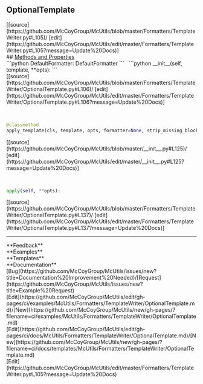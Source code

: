 ## <a id="McUtils.Formatters.TemplateWriter.OptionalTemplate">OptionalTemplate</a> 

<div class="docs-source-link" markdown="1">
[[source](https://github.com/McCoyGroup/McUtils/blob/master/Formatters/TemplateWriter.py#L105)/
[edit](https://github.com/McCoyGroup/McUtils/edit/master/Formatters/TemplateWriter.py#L105?message=Update%20Docs)]
</div>









<div class="collapsible-section">
 <div class="collapsible-section collapsible-section-header" markdown="1">
## <a class="collapse-link" data-toggle="collapse" href="#methods" markdown="1"> Methods and Properties</a> <a class="float-right" data-toggle="collapse" href="#methods"><i class="fa fa-chevron-down"></i></a>
 </div>
 <div class="collapsible-section collapsible-section-body collapse show" id="methods" markdown="1">
 ```python
DefaultFormatter: DefaultFormatter
```
<a id="McUtils.Formatters.TemplateWriter.OptionalTemplate.__init__" class="docs-object-method">&nbsp;</a> 
```python
__init__(self, template, **opts): 
```
<div class="docs-source-link" markdown="1">
[[source](https://github.com/McCoyGroup/McUtils/blob/master/Formatters/TemplateWriter/OptionalTemplate.py#L106)/
[edit](https://github.com/McCoyGroup/McUtils/edit/master/Formatters/TemplateWriter/OptionalTemplate.py#L106?message=Update%20Docs)]
</div>


<a id="McUtils.Formatters.TemplateWriter.OptionalTemplate.apply_template" class="docs-object-method">&nbsp;</a> 
```python
@classmethod
apply_template(cls, template, opts, formatter=None, strip_missing_blocks=None, strip_missing=True): 
```
<div class="docs-source-link" markdown="1">
[[source](https://github.com/McCoyGroup/McUtils/blob/master/__init__.py#L125)/
[edit](https://github.com/McCoyGroup/McUtils/edit/master/__init__.py#L125?message=Update%20Docs)]
</div>


<a id="McUtils.Formatters.TemplateWriter.OptionalTemplate.apply" class="docs-object-method">&nbsp;</a> 
```python
apply(self, **opts): 
```
<div class="docs-source-link" markdown="1">
[[source](https://github.com/McCoyGroup/McUtils/blob/master/Formatters/TemplateWriter/OptionalTemplate.py#L137)/
[edit](https://github.com/McCoyGroup/McUtils/edit/master/Formatters/TemplateWriter/OptionalTemplate.py#L137?message=Update%20Docs)]
</div>
 </div>
</div>












---


<div markdown="1" class="text-secondary">
<div class="container">
  <div class="row">
   <div class="col" markdown="1">
**Feedback**   
</div>
   <div class="col" markdown="1">
**Examples**   
</div>
   <div class="col" markdown="1">
**Templates**   
</div>
   <div class="col" markdown="1">
**Documentation**   
</div>
   <div class="col" markdown="1">
   
</div>
   <div class="col" markdown="1">
   
</div>
   <div class="col" markdown="1">
   
</div>
</div>
  <div class="row">
   <div class="col" markdown="1">
[Bug](https://github.com/McCoyGroup/McUtils/issues/new?title=Documentation%20Improvement%20Needed)/[Request](https://github.com/McCoyGroup/McUtils/issues/new?title=Example%20Request)   
</div>
   <div class="col" markdown="1">
[Edit](https://github.com/McCoyGroup/McUtils/edit/gh-pages/ci/examples/McUtils/Formatters/TemplateWriter/OptionalTemplate.md)/[New](https://github.com/McCoyGroup/McUtils/new/gh-pages/?filename=ci/examples/McUtils/Formatters/TemplateWriter/OptionalTemplate.md)   
</div>
   <div class="col" markdown="1">
[Edit](https://github.com/McCoyGroup/McUtils/edit/gh-pages/ci/docs/McUtils/Formatters/TemplateWriter/OptionalTemplate.md)/[New](https://github.com/McCoyGroup/McUtils/new/gh-pages/?filename=ci/docs/templates/McUtils/Formatters/TemplateWriter/OptionalTemplate.md)   
</div>
   <div class="col" markdown="1">
[Edit](https://github.com/McCoyGroup/McUtils/edit/master/Formatters/TemplateWriter.py#L105?message=Update%20Docs)   
</div>
   <div class="col" markdown="1">
   
</div>
   <div class="col" markdown="1">
   
</div>
   <div class="col" markdown="1">
   
</div>
</div>
</div>
</div>